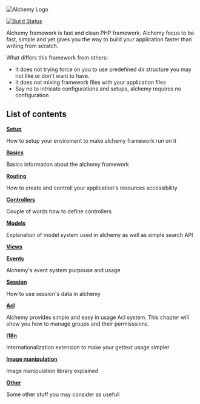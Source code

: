 ![Alchemy Logo](https://raw.github.com/dkraczkowski/alchemy/master/docs/alchemy_black_180.png)

[![Build Status](https://travis-ci.org/dkraczkowski/alchemy.png)](https://travis-ci.org/dkraczkowski/alchemy)

Alchemy framework is fast and clean PHP framework. Alchemy focus to be fast, simple and yet
gives you the way to build your application faster than writing from scratch. 

What differs this framework from others:
- It does not trying force on you to use predefined dir structure you may not like or don't want to have.
- It does not mixing framework files with your application files
- Say no to intricate configurations and setups, alchemy requires no configuration


List of contents
----------------

**[Setup](/dkraczkowski/alchemy/blob/master/docs/Setup.md)**

How to setup your enviroment to make alchemy framework run on it

**[Basics](/dkraczkowski/alchemy/blob/master/docs/Basics.md)**

Basics information about the alchemy framework

**[Routing](/dkraczkowski/alchemy/blob/master/docs/Routing.md)**

How to create and controll your application's resources accessibility

**[Controllers](/dkraczkowski/alchemy/blob/master/docs/Controllers.md)**

Couple of words how to define controllers

**[Models](/dkraczkowski/alchemy/blob/master/docs/Models.md)**

Explanation of model system used in alchemy as well as simple search API

**[Views](/dkraczkowski/alchemy/blob/master/docs/Views.md)**

**[Events](/dkraczkowski/alchemy/blob/master/docs/Events.md)**

Alchemy's event system purpouse and usage

**[Session](/dkraczkowski/alchemy/blob/master/docs/Session.md)**

How to use session's data in alchemy

**[Acl](/dkraczkowski/alchemy/blob/master/docs/Acl.md)**

Alchemy provides simple and easy in usage Acl system. This chapter will show you
how to manage groups and their permisssions.

**[I18n](/dkraczkowski/alchemy/blob/master/docs/I18n.md)**

Internationalization extension to make your gettext usage simpler

**[Image manipulation](dkraczkowski/alchemy/blob/master/docs/ImageManipulation.md)**

Image manipulation library explained

**[Other](/dkraczkowski/alchemy/blob/master/docs/Other.md)**

Some other stuff you may consider as usefull

